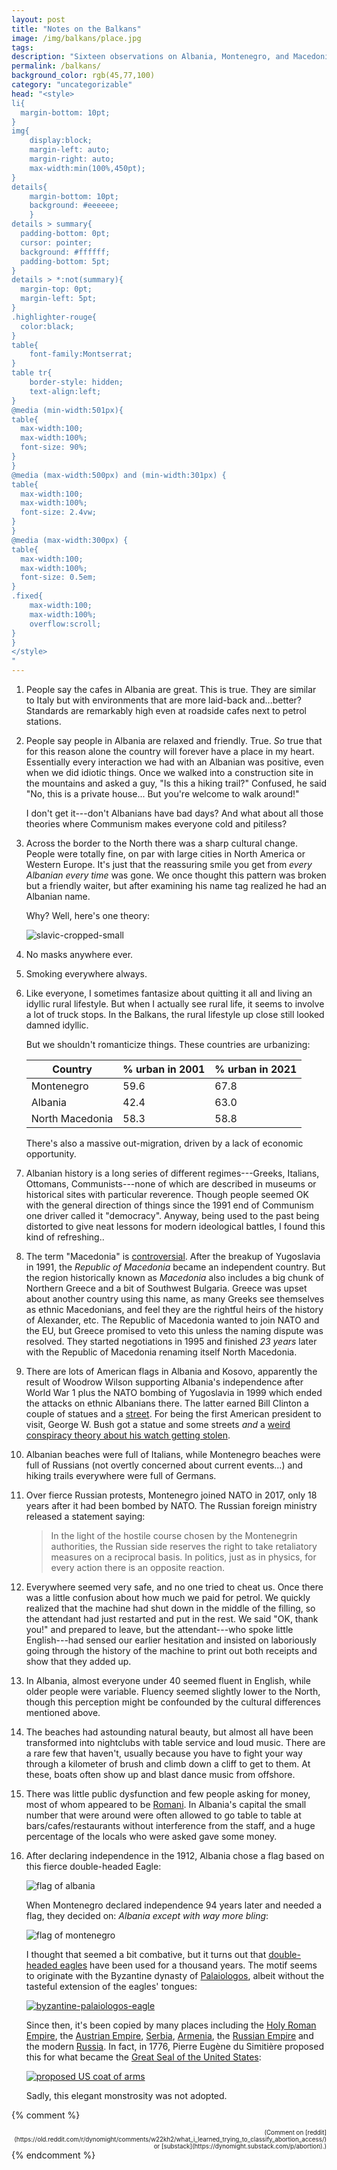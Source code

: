 ```yaml
---
layout: post
title: "Notes on the Balkans"
image: /img/balkans/place.jpg
tags: 
description: "Sixteen observations on Albania, Montenegro, and Macedonia"
permalink: /balkans/
background_color: rgb(45,77,100)
category: "uncategorizable"
head: "<style>
li{
  margin-bottom: 10pt;
}
img{
    display:block;
    margin-left: auto;
    margin-right: auto;
    max-width:min(100%,450pt);
}
details{
    margin-bottom: 10pt;
    background: #eeeeee;
    }
details > summary{
  padding-bottom: 0pt;
  cursor: pointer;
  background: #ffffff;
  padding-bottom: 5pt;
}
details > *:not(summary){
  margin-top: 0pt;
  margin-left: 5pt;
}
.highlighter-rouge{
  color:black;
}
table{
    font-family:Montserrat;
}
table tr{
    border-style: hidden;
    text-align:left;
}
@media (min-width:501px){
table{
  max-width:100;
  max-width:100%;
  font-size: 90%;
}
}
@media (max-width:500px) and (min-width:301px) {
table{
  max-width:100;
  max-width:100%;
  font-size: 2.4vw;
}
}
@media (max-width:300px) {
table{
  max-width:100;
  max-width:100%;
  font-size: 0.5em;
}
.fixed{
    max-width:100;
    max-width:100%;
    overflow:scroll;
}
}
</style>
"
---
```


1. People say the cafes in Albania are great. This is true. They are similar to Italy but with environments that are more laid-back and...better? Standards are remarkably high even at roadside cafes next to petrol stations.

2. People say people in Albania are relaxed and friendly. True. *So* true that for this reason alone the country will forever have a place in my heart. Essentially every interaction we had with an Albanian was positive, even when we did idiotic things. Once we walked into a construction site in the mountains and asked a guy, "Is this a hiking trail?" Confused, he said "No, this is a private house... But you're welcome to walk around!"

   I don't get it---don't Albanians have bad days? And what about all those theories where Communism makes everyone cold and pitiless?

3. Across the border to the North there was a sharp cultural change. People were totally fine, on par with large cities in North America or Western Europe. It's just that the reassuring smile you get from *every Albanian every time* was gone. We once thought this pattern was broken but a friendly waiter, but after examining his name tag realized he had an Albanian name.

   Why? Well, here's one theory:

   ![slavic-cropped-small](/img/balkans/slavic-cropped-small.png)

4. No masks anywhere ever.

5. Smoking everywhere always.

6. Like everyone, I sometimes fantasize about quitting it all and living an idyllic rural lifestyle. But when I actually see rural life, it seems to involve a lot of truck stops. In the Balkans, the rural lifestyle up close still looked damned idyllic.

   But we shouldn't romanticize things. These countries are urbanizing:

   | Country         | % urban in 2001 | % urban in 2021 |
   | --------------- | --------------- | --------------- |
   | Montenegro      | 59.6            | 67.8            |
   | Albania         | 42.4            | 63.0            |
   | North Macedonia | 58.3            | 58.8            |

   There's also a massive out-migration, driven by a lack of economic opportunity.

7. Albanian history is a long series of different regimes---Greeks, Italians, Ottomans, Communists---none of which are described in museums or historical sites with particular reverence. Though people seemed OK with the general direction of things since the 1991 end of Communism one driver called it "democracy". Anyway, being used to the past being distorted to give neat lessons for modern ideological battles, I found this kind of refreshing..

8. The term "Macedonia" is [controversial](https://en.wikipedia.org/wiki/Macedonia_naming_dispute). After the breakup of Yugoslavia in 1991, the *Republic of Macedonia* became an independent country. But the region historically known as *Macedonia* also includes a big chunk of Northern Greece and a bit of Southwest Bulgaria. Greece was upset about another country using this name, as many Greeks see themselves as ethnic Macedonians, and feel they are the rightful heirs of the history of Alexander, etc. The Republic of Macedonia wanted to join NATO and the EU, but Greece promised to veto this unless the naming dispute was resolved. They started negotiations in 1995 and finished *23 years* later with the Republic of Macedonia renaming itself North Macedonia.

9. There are lots of American flags in Albania and Kosovo, apparently the result of Woodrow Wilson supporting Albania's independence after World War 1 plus the NATO bombing of Yugoslavia in 1999 which ended the attacks on ethnic Albanians there. The latter earned Bill Clinton a couple of statues and a [street](https://en.wikipedia.org/wiki/Bill_Clinton_Boulevard). For being the first American president to visit, George W. Bush got a statue and some streets *and* a [weird conspiracy theory about his watch getting stolen](https://www.denverpost.com/2007/06/12/presidents-missing-watch-puzzle-solved/).

10. Albanian beaches were full of Italians, while Montenegro beaches were full of Russians (not overtly concerned about current events...) and hiking trails everywhere were full of Germans.

11. Over fierce Russian protests, Montenegro joined NATO in 2017, only 18 years after it had been bombed by NATO. The Russian foreign ministry released a statement saying:

    > In the light of the hostile course chosen by the Montenegrin authorities, the Russian side reserves the right to take retaliatory measures on a reciprocal basis. In politics, just as in physics, for every action there is an opposite reaction.

12. Everywhere seemed very safe, and no one tried to cheat us. Once there was a little confusion about how much we paid for petrol. We quickly realized that the machine had shut down in the middle of the filling, so the attendant had just restarted and put in the rest. We said "OK, thank you!" and prepared to leave, but the attendant---who spoke little English---had sensed our earlier hesitation and insisted on laboriously going through the history of the machine to print out both receipts and show that they added up.

13. In Albania, almost everyone under 40 seemed fluent in English, while older people were variable. Fluency seemed slightly lower to the North, though this perception might be confounded by the cultural differences mentioned above.

14. The beaches had astounding natural beauty, but almost all have been transformed into nightclubs with table service and loud music. There are a rare few that haven't, usually because you have to fight your way through a kilometer of brush and climb down a cliff to get to them. At these, boats often show up and blast dance music from offshore.

15. There was little public dysfunction and few people asking for money, most of whom appeared to be [Romani](https://en.wikipedia.org/wiki/Romani_people). In Albania's capital the small number that were around were often allowed to go table to table at bars/cafes/restaurants without interference from the staff, and a huge percentage of the locals who were asked gave some money.

16. After declaring independence in the 1912, Albania chose a flag based on this fierce double-headed Eagle:

    ![flag of albania](/img/balkans/flag-of-albania.svg)

    When Montenegro declared independence 94 years later and needed a flag, they decided on: *Albania except with way more bling*:

    ![flag of montenegro](/img/balkans/flag-of-montenegro.svg)

    I thought that seemed a bit combative, but it turns out that [double-headed eagles](https://en.wikipedia.org/wiki/Double-headed_eagle) have been used for a thousand years. The motif seems to originate with the Byzantine dynasty of [Palaiologos](https://en.wikipedia.org/wiki/Palaiologos), albeit without the tasteful extension of the eagles' tongues:

    [![byzantine-palaiologos-eagle](/img/balkans/byzantine-palaiologos-eagle.svg)](https://commons.wikimedia.org/wiki/File:Byzantine_Palaiologos_Eagle.svg)

    Since then, it's been copied by many places including the [Holy Roman Empire](https://en.wikipedia.org/wiki/Holy_Roman_Empire), the [Austrian Empire](https://en.wikipedia.org/wiki/Austrian_Empire), [Serbia](https://en.wikipedia.org/wiki/Serbian_eagle), [Armenia](https://en.wikipedia.org/wiki/Armenia), the [Russian Empire](https://en.wikipedia.org/wiki/Russian_Empire) and the modern [Russia](https://en.wikipedia.org/wiki/Russia). In fact, in 1776, Pierre Eugène du Simitière proposed this for what became the [Great Seal of the United States](https://en.wikipedia.org/wiki/Great_Seal_of_the_United_States):

    [![proposed US coat of arms](/img/balkans/rejected-US-coat-of-arms.jpg)](https://commons.wikimedia.org/wiki/File:1st_Rejected_US_Coat_of_Arms.svg)

    Sadly, this elegant monstrosity was not adopted.

{% comment %}
<div style="font-size:70%; text-align:right;" markdown="1">
(Comment on [reddit](https://old.reddit.com/r/dynomight/comments/w22kh2/what_i_learned_trying_to_classify_abortion_access/) or [substack](https://dynomight.substack.com/p/abortion).)
</div>
{% endcomment %}